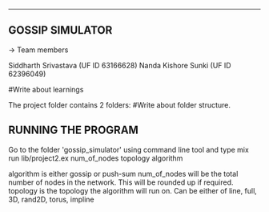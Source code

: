 -------------------------------------------------------
 GOSSIP SIMULATOR 
-------------------------------------------------------

-> Team members

  Siddharth Srivastava (UF ID 63166628)
  Nanda Kishore Sunki (UF ID 62396049)

#Write about learnings

The project folder contains 2 folders:
#Write about folder structure.

RUNNING THE PROGRAM
--------------------
Go to the folder 'gossip_simulator' using command line tool and type mix run lib/project2.ex num_of_nodes topology algorithm

algorithm is either gossip or push-sum
num_of_nodes will be the total number of nodes in the network. This will be rounded up if required.
topology is the topology the algorithm will run on. Can be either of line, full, 3D, rand2D, torus, impline

